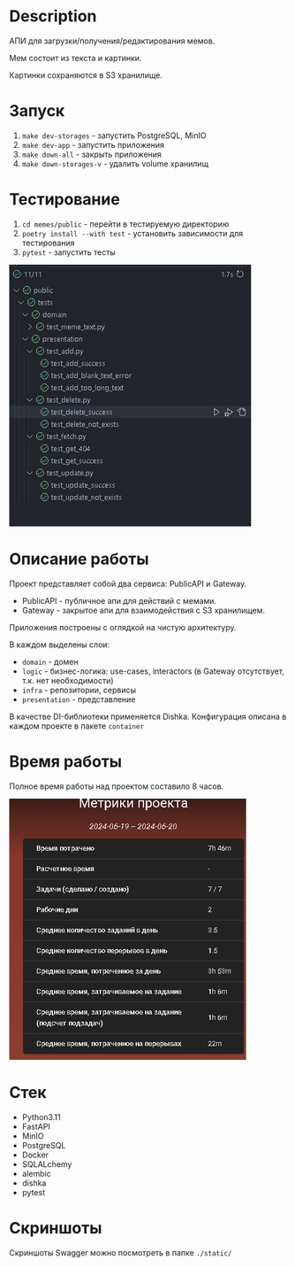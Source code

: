 # Description

АПИ для загрузки/получения/редактирования мемов.

Мем состоит из текста и картинки.

Картинки сохраняются в S3 хранилище.

# Запуск

1. `make dev-storages` - запустить PostgreSQL, MinIO
2. `make dev-app` - запустить приложения
3. `make down-all` - закрыть приложения
4. `make down-storages-v` - удалить volume хранилищ

# Тестирование

1. `cd memes/public` - перейти в тестируемую директорию
2. `poetry install --with test` - установить зависимости для тестирования
3. `pytest` - запустить тесты

![](./static/tests.png)

# Описание работы

Проект представляет собой два сервиса: PublicAPI и Gateway.

- PublicAPI - публичное апи для действий с мемами.
- Gateway - закрытое апи для взаимодействия с S3 хранилищем.

Приложения построены с оглядкой на чистую архитектуру.

В каждом выделены слои:

- `domain` - домен
- `logic` - бизнес-логика: use-cases, interactors (в Gateway отсутствует, т.к. нет необходимости)
- `infra` - репозитории, сервисы
- `presentation` - представление

В качестве DI-библиотеки применяется Dishka. Конфигурация описана в каждом проекте в пакете `container`

# Время работы

Полное время работы над проектом составило 8 часов.

![](./static/worktime_metrics.png)

# Стек

- Python3.11
- FastAPI
- MinIO
- PostgreSQL
- Docker
- SQLALchemy
- alembic
- dishka
- pytest

# Скриншоты

Скриншоты Swagger можно посмотреть в папке `./static/`